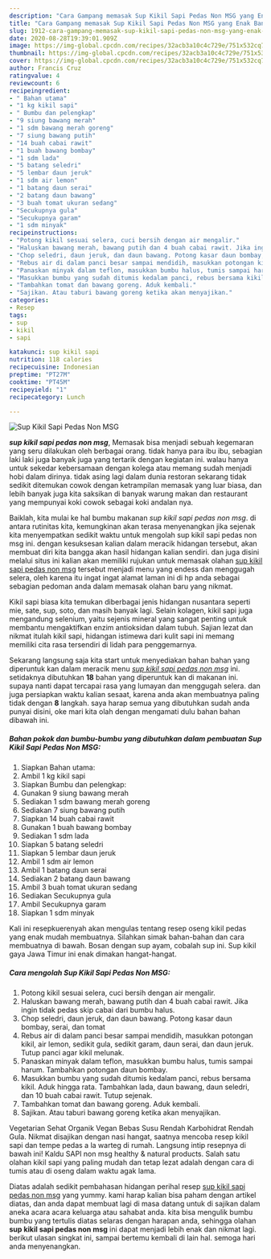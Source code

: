 ```yaml
---
description: "Cara Gampang memasak Sup Kikil Sapi Pedas Non MSG yang Enak Banget"
title: "Cara Gampang memasak Sup Kikil Sapi Pedas Non MSG yang Enak Banget"
slug: 1912-cara-gampang-memasak-sup-kikil-sapi-pedas-non-msg-yang-enak-banget
date: 2020-08-28T19:39:01.909Z
image: https://img-global.cpcdn.com/recipes/32acb3a10c4c729e/751x532cq70/sup-kikil-sapi-pedas-non-msg-foto-resep-utama.jpg
thumbnail: https://img-global.cpcdn.com/recipes/32acb3a10c4c729e/751x532cq70/sup-kikil-sapi-pedas-non-msg-foto-resep-utama.jpg
cover: https://img-global.cpcdn.com/recipes/32acb3a10c4c729e/751x532cq70/sup-kikil-sapi-pedas-non-msg-foto-resep-utama.jpg
author: Francis Cruz
ratingvalue: 4
reviewcount: 6
recipeingredient:
- " Bahan utama"
- "1 kg kikil sapi"
- " Bumbu dan pelengkap"
- "9 siung bawang merah"
- "1 sdm bawang merah goreng"
- "7 siung bawang putih"
- "14 buah cabai rawit"
- "1 buah bawang bombay"
- "1 sdm lada"
- "5 batang seledri"
- "5 lembar daun jeruk"
- "1 sdm air lemon"
- "1 batang daun serai"
- "2 batang daun bawang"
- "3 buah tomat ukuran sedang"
- "Secukupnya gula"
- "Secukupnya garam"
- "1 sdm minyak"
recipeinstructions:
- "Potong kikil sesuai selera, cuci bersih dengan air mengalir."
- "Haluskan bawang merah, bawang putih dan 4 buah cabai rawit. Jika ingin tidak pedas skip cabai dari bumbu halus."
- "Chop seledri, daun jeruk, dan daun bawang. Potong kasar daun bombay, serai, dan tomat"
- "Rebus air di dalam panci besar sampai mendidih, masukkan potongan kikil, air lemon, sedikit gula, sedikit garam, daun serai, dan daun jeruk. Tutup panci agar kikil melunak."
- "Panaskan minyak dalam teflon, masukkan bumbu halus, tumis sampai harum. Tambahkan potongan daun bombay."
- "Masukkan bumbu yang sudah ditumis kedalam panci, rebus bersama kikil. Aduk hingga rata. Tambahkan lada, daun bawang, daun seledri, dan 10 buah cabai rawit. Tutup sejenak."
- "Tambahkan tomat dan bawang goreng. Aduk kembali."
- "Sajikan. Atau taburi bawang goreng ketika akan menyajikan."
categories:
- Resep
tags:
- sup
- kikil
- sapi

katakunci: sup kikil sapi 
nutrition: 118 calories
recipecuisine: Indonesian
preptime: "PT27M"
cooktime: "PT45M"
recipeyield: "1"
recipecategory: Lunch

---
```



![Sup Kikil Sapi Pedas Non MSG](https://img-global.cpcdn.com/recipes/32acb3a10c4c729e/751x532cq70/sup-kikil-sapi-pedas-non-msg-foto-resep-utama.jpg)

<b><i>sup kikil sapi pedas non msg</i></b>, Memasak bisa menjadi sebuah kegemaran yang seru dilakukan oleh berbagai orang. tidak hanya para ibu ibu, sebagian laki laki juga banyak juga yang tertarik dengan kegiatan ini. walau hanya untuk sekedar kebersamaan dengan kolega atau memang sudah menjadi hobi dalam dirinya. tidak asing lagi dalam dunia restoran sekarang tidak sedikit ditemukan cowok dengan ketrampilan memasak yang luar biasa, dan lebih banyak juga kita saksikan di banyak warung makan dan restaurant yang mempunyai koki cowok sebagai koki andalan nya.

Baiklah, kita mulai ke hal bumbu makanan <i>sup kikil sapi pedas non msg</i>. di antara rutinitas kita, kemungkinan akan terasa menyenangkan jika sejenak kita menyempatkan sedikit waktu untuk mengolah sup kikil sapi pedas non msg ini. dengan kesuksesan kalian dalam meracik hidangan tersebut, akan membuat diri kita bangga akan hasil hidangan kalian sendiri. dan juga disini melalui situs ini kalian akan memiliki rujukan untuk memasak olahan <u>sup kikil sapi pedas non msg</u> tersebut menjadi menu yang endess dan menggugah selera, oleh karena itu ingat ingat alamat laman ini di hp anda sebagai sebagian pedoman anda dalam memasak olahan baru yang nikmat.

Kikil sapi biasa kita temukan diberbagai jenis hidangan nusantara seperti mie, sate, sup, soto, dan masih banyak lagi. Selain kolagen, kikil sapi juga mengandung selenium, yaitu sejenis mineral yang sangat penting untuk membantu mengaktifkan enzim antioksidan dalam tubuh. Sajian lezat dan nikmat itulah kikil sapi, hidangan istimewa dari kulit sapi ini memang memiliki cita rasa tersendiri di lidah para penggemarnya.


Sekarang langsung saja kita start untuk menyediakan bahan bahan yang diperuntuk kan dalam meracik menu <u><i>sup kikil sapi pedas non msg</i></u> ini. setidaknya dibutuhkan <b>18</b> bahan yang diperuntuk kan di makanan ini. supaya nanti dapat tercapai rasa yang lumayan dan menggugah selera. dan juga persiapkan waktu kalian sesaat, karena anda akan membuatnya paling tidak dengan <b>8</b> langkah. saya harap semua yang dibutuhkan sudah anda punyai disini, oke mari kita olah dengan mengamati dulu bahan bahan dibawah ini.

<!--inarticleads1-->

##### Bahan pokok dan bumbu-bumbu yang dibutuhkan dalam pembuatan Sup Kikil Sapi Pedas Non MSG:

1. Siapkan  Bahan utama:
1. Ambil 1 kg kikil sapi
1. Siapkan  Bumbu dan pelengkap:
1. Gunakan 9 siung bawang merah
1. Sediakan 1 sdm bawang merah goreng
1. Sediakan 7 siung bawang putih
1. Siapkan 14 buah cabai rawit
1. Gunakan 1 buah bawang bombay
1. Sediakan 1 sdm lada
1. Siapkan 5 batang seledri
1. Siapkan 5 lembar daun jeruk
1. Ambil 1 sdm air lemon
1. Ambil 1 batang daun serai
1. Sediakan 2 batang daun bawang
1. Ambil 3 buah tomat ukuran sedang
1. Sediakan Secukupnya gula
1. Ambil Secukupnya garam
1. Siapkan 1 sdm minyak


Kali ini resepkuerenyah akan mengulas tentang resep oseng kikil pedas yang enak mudah membuatnya. Silahkan simak bahan-bahan dan cara membuatnya di bawah. Bosan dengan sup ayam, cobalah sup ini. Sup kikil gaya Jawa Timur ini enak dimakan hangat-hangat. 

<!--inarticleads2-->

##### Cara mengolah Sup Kikil Sapi Pedas Non MSG:

1. Potong kikil sesuai selera, cuci bersih dengan air mengalir.
1. Haluskan bawang merah, bawang putih dan 4 buah cabai rawit. Jika ingin tidak pedas skip cabai dari bumbu halus.
1. Chop seledri, daun jeruk, dan daun bawang. Potong kasar daun bombay, serai, dan tomat
1. Rebus air di dalam panci besar sampai mendidih, masukkan potongan kikil, air lemon, sedikit gula, sedikit garam, daun serai, dan daun jeruk. Tutup panci agar kikil melunak.
1. Panaskan minyak dalam teflon, masukkan bumbu halus, tumis sampai harum. Tambahkan potongan daun bombay.
1. Masukkan bumbu yang sudah ditumis kedalam panci, rebus bersama kikil. Aduk hingga rata. Tambahkan lada, daun bawang, daun seledri, dan 10 buah cabai rawit. Tutup sejenak.
1. Tambahkan tomat dan bawang goreng. Aduk kembali.
1. Sajikan. Atau taburi bawang goreng ketika akan menyajikan.


Vegetarian Sehat Organik Vegan Bebas Susu Rendah Karbohidrat Rendah Gula. Nikmat disajikan dengan nasi hangat, saatnya mencoba resep kikil sapi dan tempe pedas a la warteg di rumah. Langsung intip resepnya di bawah ini! Kaldu SAPI non msg healthy &amp; natural products. Salah satu olahan kikil sapi yang paling mudah dan tetap lezat adalah dengan cara di tumis atau di oseng dalam waktu agak lama. 

Diatas adalah sedikit pembahasan hidangan perihal resep <u>sup kikil sapi pedas non msg</u> yang yummy. kami harap kalian bisa paham dengan artikel diatas, dan anda dapat membuat lagi di masa datang untuk di sajikan dalam aneka acara acara keluarga atau sahabat anda. kita bisa mengulik bumbu bumbu yang tertulis diatas selaras dengan harapan anda, sehingga olahan <b>sup kikil sapi pedas non msg</b> ini dapat menjadi lebih enak dan nikmat lagi. berikut ulasan singkat ini, sampai bertemu kembali di lain hal. semoga hari anda menyenangkan.
